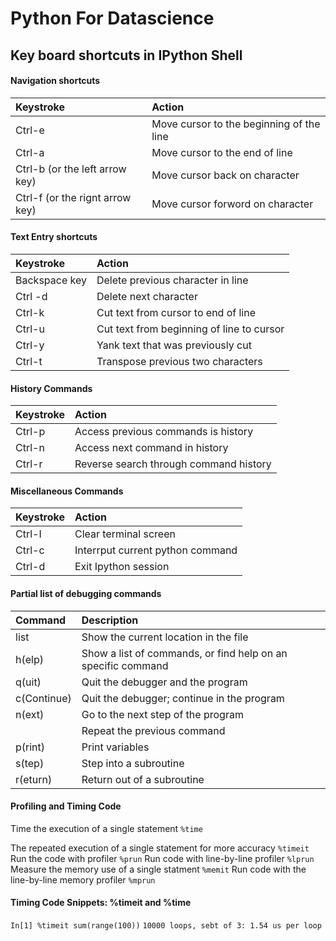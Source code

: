 # Python For Datascience

## Key board shortcuts in IPython Shell
#### Navigation shortcuts
| Keystroke 									 	| Action 		    													|
| :---------------------------- | :-----------------------------------  |
|Ctrl-e 	 	| Move cursor to the beginning of the line|
|Ctrl-a 											 	| Move cursor to the end of line          |
|Ctrl-b (or the left arrow key)	| Move cursor back on character						|
|Ctrl-f (or the rignt arrow key)| Move cursor forword on character				|

#### Text Entry  shortcuts 
| Keystroke 									 	| Action 		    													|
| :---------------------------- | :-----------------------------------  |
|Backspace key	 	| Delete previous character in line|
|Ctrl -d | Delete next character|
|Ctrl-k |Cut text from cursor to end of line |
|Ctrl-u | Cut text from beginning of line to cursor|
|Ctrl-y | Yank text that was previously cut |
|Ctrl-t | Transpose previous two characters|


#### History Commands
| Keystroke 									 	| Action 		    													|
| :---------------------------- | :-----------------------------------  |
|Ctrl-p| Access previous commands is history|
|Ctrl-n | Access next command in history|
|Ctrl-r | Reverse search through command history|

#### Miscellaneous Commands
| Keystroke 									 	| Action 		    													|
| :---------------------------- | :-----------------------------------  |
|Ctrl-I| Clear terminal screen|
|Ctrl-c | Interrput current python command|
|Ctrl-d | Exit Ipython session|

#### Partial list of debugging commands
| Command 									 	| Description 		    													|
| :---------------------------- | :-----------------------------------  |
|list| Show the current location in the file|
|h(elp)| Show a list of commands, or find help on an specific command|
|q(uit)| Quit the debugger and the program|
|c(Continue)| Quit the debugger; continue in the program|
|n(ext)| Go to the next step of the program|
|<enter>| Repeat the previous command|
|p(rint)| Print variables|
|s(tep)| Step into a subroutine|
|r(eturn)| Return out of a subroutine|


#### Profiling and Timing Code
Time the execution of a single statement
`%time`

The repeated execution of a single statement for more accuracy
`%timeit`
Run the code with profiler
`%prun`
Run code with line-by-line profiler
`%lprun`
Measure the memory use of a single statment
`%memit`
Run code with the line-by-line memory profiler
`%mprun`


#### Timing Code Snippets: %timeit and %time
`In[1] %timeit sum(range(100))`
`10000 loops, sebt of 3: 1.54 us per loop`
